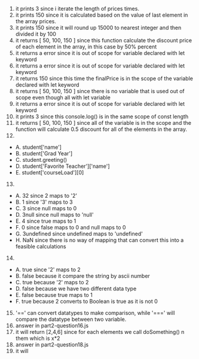 1. it prints 3 since i iterate the length of prices times.
2. it prints 150 since it is calculated based on the value of last element in the array prices.
3. it prints 150 since it will round up 15000 to nearest integer and then divided it by 100
4. it returns [ 50, 100, 150 ] since this function calculate the discount price of each element in the array, in this case by 50% percent
5. it returns a error since it is out of scope for variable declared with let keyword
6. it returns a error since it is out of scope for variable declared with let keyword
7. it returns 150 since this time the finalPrice is in the scope of the variable declared with let keyword
8. it returns [ 50, 100, 150 ] since there is no variable that is used out of scope even though all with let variable
9. it returns a error since it is out of scope for variable declared with let keyword
10. it prints 3 since this console.log() is in the same scope of const length
11. it returns [ 50, 100, 150 ] since all of the variable is in the scope and the function will calculate 0.5 discount for all of the elements in the array.
12. 
- A. student['name'] 
- B. student['Grad Year']
- C. student.greeting()
- D. student['Favorite Teacher']['name']
- E. student['courseLoad'][0]
13. 
- A. 32 since 2 maps to '2'
- B. 1 since '3' maps to 3
- C. 3 since null maps to 0
- D. 3null since null maps to 'null'
- E. 4 since true maps to 1
- F. 0 since false maps to 0 and null maps to 0
- G. 3undefined since undefined maps to 'undefined'
- H. NaN since there is no way of mapping that can convert this into a feasible calculations
14. 
- A. true since '2' maps to 2
- B. false because it compare the string by ascii number
- C. true because '2' maps to 2
- D. false because we have two different data type
- E. false because true maps to 1
- F. true because 2 converts to Boolean is true as it is not 0
15. '==' can convert datatypes to make comparison, while '===' will compare the datatype between two variable.
16. answer in part2-question16.js
17. it will return [2,4,6] since for each elements we call doSomething() n them which is x*2
18. answer in part2-question18.js
19. it will